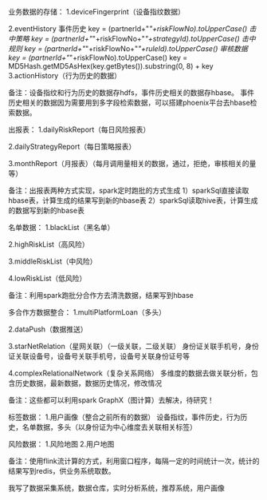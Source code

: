 业务数据的存储：
1.deviceFingerprint（设备指纹数据）

2.eventHistory
事件历史 key = (partnerId+"_"+riskFlowNo).toUpperCase()
击中策略 key = (partnerId+"_"+riskFlowNo+"_"+strategyId).toUpperCase()
击中规则 key = (partnerId+"_"+riskFlowNo+"_"+ruleId).toUpperCase()
审核数据 key = (partnerId+"_"+riskFlowNo).toUpperCase()
key = MD5Hash.getMD5AsHex(key.getBytes()).substring(0, 8) + key
3.actionHistory（行为历史的数据）

备注：设备指纹和行为历史的数据存hdfs，事件历史相关的数据存hbase。
      事件历史相关的数据因为需要用到多字段检索数据，可以搭建phoenix平台去hbase检索数据。

出报表：
1.dailyRiskReport（每日风险报表）

2.dailyStrategyReport（每日策略报表）

3.monthReport（月报表）（每月调用量相关的数据，通过，拒绝，审核相关的量等）

备注：出报表两种方式实现，spark定时跑批的方式生成
1）sparkSql直接读取hbase表，计算生成的结果写到新的hbase表
2）sparkSql读取hive表，计算生成的数据写到新的hbase表

名单数据：
1.blackList（黑名单）

2.highRiskList（高风险）

3.middleRiskList（中风险）

4.lowRiskList（低风险）

备注：利用spark跑批分合作方去清洗数据，结果写到hbase

多合作方数据整合：
1.multiPlatformLoan（多头）

2.dataPush（数据推送）

3.starNetRelation（星网关联）（一级关联，二级关联）
身份证关联手机号，身份证关联设备号，设备号关联手机号，设备号关联身份证号等

4.complexRelationalNetwork（复杂关系网络）
多维度的数据去做关联分析，包含历史数据，最新数据，数据历史情况，修改情况

备注：这些都可以利用spark GraphX（图计算）去解决，待研究！

标签数据：
1.用户画像（整合之前所有的数据）
设备指纹，事件历史，行为历史，名单数据，多头（以身份证为中心维度去关联相关标签）

风险数据：
1.风险地图
2.用户地图

备注：使用flink流计算的方式，利用窗口程序，每隔一定的时间统计一次，统计的结果写到redis，供业务系统取数。

我写了数据采集系统，数据仓库，实时分析系统，推荐系统，用户画像